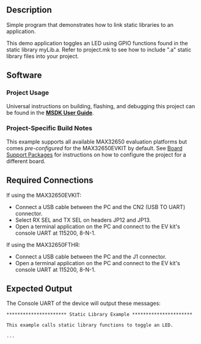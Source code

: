 ## Description

Simple program that demonstrates how to link static libraries to an application.

This demo application toggles an LED using GPIO functions found in the static library myLib.a. Refer
to project.mk to see how to include ".a" static library files into your project.

## Software

### Project Usage

Universal instructions on building, flashing, and debugging this project can be found in the **[MSDK User Guide](https://analog-devices-msdk.github.io/msdk/USERGUIDE/)**.

### Project-Specific Build Notes

This example supports all available MAX32650 evaluation platforms but comes _pre-configured_ for the MAX32650EVKIT by default. See [Board Support Packages](https://analog-devices-msdk.github.io/msdk/USERGUIDE/#board-support-packages) for instructions on how to configure the project for a different board.

## Required Connections

If using the MAX32650EVKIT:
-   Connect a USB cable between the PC and the CN2 (USB TO UART) connector.
-   Select RX SEL and TX SEL on headers JP12 and JP13.
-   Open a terminal application on the PC and connect to the EV kit's console UART at 115200, 8-N-1.

If using the MAX32650FTHR:
-   Connect a USB cable between the PC and the J1 connector.
-   Open a terminal application on the PC and connect to the EV kit's console UART at 115200, 8-N-1.

## Expected Output

The Console UART of the device will output these messages:

```
********************** Static Library Example **********************

This example calls static library functions to toggle an LED.

...
```
